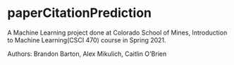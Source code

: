 # paperCitationPrediction
A Machine Learning project done at Colorado School of Mines, Introduction to Machine Learning(CSCI 470) course in Spring 2021.

Authors: Brandon Barton, Alex Mikulich, Caitlin O'Brien 
